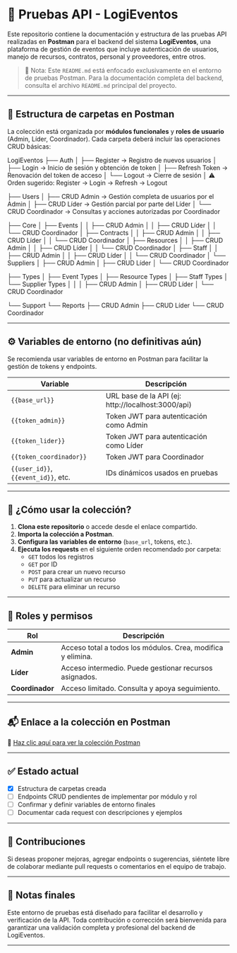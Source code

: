 # 🧪 Pruebas API - LogiEventos

Este repositorio contiene la documentación y estructura de las pruebas API realizadas en **Postman** para el backend del sistema **LogiEventos**, una plataforma de gestión de eventos que incluye autenticación de usuarios, manejo de recursos, contratos, personal y proveedores, entre otros.

> 📌 Nota: Este `README.md` está enfocado exclusivamente en el entorno de pruebas Postman. Para la documentación completa del backend, consulta el archivo `README.md` principal del proyecto.

---

## 📂 Estructura de carpetas en Postman

La colección está organizada por **módulos funcionales** y **roles de usuario** (Admin, Líder, Coordinador). Cada carpeta deberá incluir las operaciones CRUD básicas:

LogiEventos
├── Auth
│ ├── Register → Registro de nuevos usuarios
│ ├── Login → Inicio de sesión y obtención de token
│ ├── Refresh Token → Renovación del token de acceso
│ └── Logout → Cierre de sesión
│ ⚠️ Orden sugerido: Register → Login → Refresh → Logout

├── Users
│ ├── CRUD Admin → Gestión completa de usuarios por el Admin
│ ├── CRUD Líder → Gestión parcial por parte del Líder
│ └── CRUD Coordinador → Consultas y acciones autorizadas por Coordinador

├── Core
│ ├── Events
│ │ ├── CRUD Admin
│ │ ├── CRUD Líder
│ │ └── CRUD Coordinador
│ ├── Contracts
│ │ ├── CRUD Admin
│ │ ├── CRUD Líder
│ │ └── CRUD Coordinador
│ ├── Resources
│ │ ├── CRUD Admin
│ │ ├── CRUD Líder
│ │ └── CRUD Coordinador
│ ├── Staff
│ │ ├── CRUD Admin
│ │ ├── CRUD Líder
│ │ └── CRUD Coordinador
│ └── Suppliers
│ ├── CRUD Admin
│ ├── CRUD Líder
│ └── CRUD Coordinador

├── Types
│ ├── Event Types
│ ├── Resource Types
│ ├── Staff Types
│ └── Supplier Types
│ │
│ ├── CRUD Admin
│ ├── CRUD Líder
│ └── CRUD Coordinador

└── Support
└── Reports
├── CRUD Admin
├── CRUD Líder
└── CRUD Coordinador


---

## ⚙️ Variables de entorno (no definitivas aún)

Se recomienda usar variables de entorno en Postman para facilitar la gestión de tokens y endpoints.

| Variable             | Descripción                                 |
|----------------------|---------------------------------------------|
| `{{base_url}}`       | URL base de la API (ej: http://localhost:3000/api) |
| `{{token_admin}}`    | Token JWT para autenticación como Admin     |
| `{{token_lider}}`    | Token JWT para autenticación como Líder     |
| `{{token_coordinador}}` | Token JWT para Coordinador              |
| `{{user_id}}`, `{{event_id}}`, etc. | IDs dinámicos usados en pruebas |

---

## 🚀 ¿Cómo usar la colección?

1. **Clona este repositorio** o accede desde el enlace compartido.
2. **Importa la colección a Postman**.
3. **Configura las variables de entorno** (`base_url`, tokens, etc.).
4. **Ejecuta los requests** en el siguiente orden recomendado por carpeta:
   - `GET` todos los registros
   - `GET` por ID
   - `POST` para crear un nuevo recurso
   - `PUT` para actualizar un recurso
   - `DELETE` para eliminar un recurso

---

## 👥 Roles y permisos

| Rol         | Descripción                                                  |
|-------------|--------------------------------------------------------------|
| **Admin**   | Acceso total a todos los módulos. Crea, modifica y elimina.  |
| **Líder**   | Acceso intermedio. Puede gestionar recursos asignados.       |
| **Coordinador** | Acceso limitado. Consulta y apoya seguimiento.          |

---

## 📬 Enlace a la colección en Postman

🔗 [Haz clic aquí para ver la colección Postman](https://postman.postman.co/workspace/My-Workspace~9b94955b-ef3c-4f2e-83a7-7cec4e39d572/collection/35040370-fc27d9d8-5cb2-4835-b01c-9684f73da4f7)

---

## ✅ Estado actual

- [x] Estructura de carpetas creada
- [ ] Endpoints CRUD pendientes de implementar por módulo y rol
- [ ] Confirmar y definir variables de entorno finales
- [ ] Documentar cada request con descripciones y ejemplos

---

## 🤝 Contribuciones

Si deseas proponer mejoras, agregar endpoints o sugerencias, siéntete libre de colaborar mediante pull requests o comentarios en el equipo de trabajo.

---

## 📌 Notas finales

Este entorno de pruebas está diseñado para facilitar el desarrollo y verificación de la API. Toda contribución o corrección será bienvenida para garantizar una validación completa y profesional del backend de LogiEventos.

---

